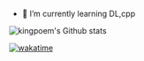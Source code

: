- 🌱 I’m currently learning DL,cpp

![kingpoem's Github stats](https://github-readme-stats.vercel.app/api?username=kingpoem&show_icons=true)

[![wakatime](https://wakatime.com/badge/user/018ee227-d057-4ba2-808e-8aec95136b2d.svg)](https://wakatime.com/@018ee227-d057-4ba2-808e-8aec95136b2d)

<!-- 
START_SECTION:waka 
END_SECTION:waka -->


<!-- **kingpoem/kingpoem** is a ✨ _special_ ✨ repository because its `README.md` (this file) appears on your GitHub profile.

Here are some ideas to get you started:

- 🔭 I’m currently working on ...

- 👯 I’m looking to collaborate on ...
- 🤔 I’m looking for help with ...
- 💬 Ask me about ...
- 📫 How to reach me: ...
- 😄 Pronouns: ...
- ⚡ Fun fact: ...
 -->

